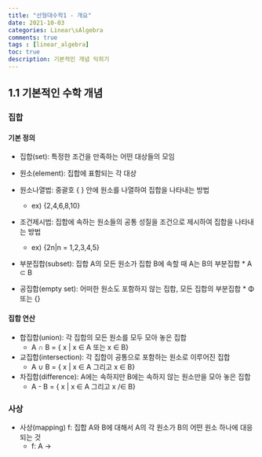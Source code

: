 ```yaml
---
title: "선형대수학1 - 개요"
date: 2021-10-03
categories: Linear\sAlgebra
comments: true
tags : [linear_algebra]
toc: true
description: 기본적인 개념 익히기
---
```


## 1.1 기본적인 수학 개념
### 집합
#### 기본 정의
* 집합(set): 특정한 조건을 만족하는 어떤 대상들의 모임
* 원소(element): 집합에 표함되는 각 대상
* 원소나열법: 중괄호 { } 안에 원소를 나열하여 집합을 나타내는 방법
    * ex) {2,4,6,8,10}
* 조건제시법: 집합에 속하는 원소들의 공통 성질을 조건으로 제시하여 집합을 나타내는 방법
    * ex) {2n|n = 1,2,3,4,5}

* 부분집합(subset): 집합 A의 모든 원소가 집합 B에 속할 때 A는 B의 부분집합
      * A ⊂ B
* 공집합(empty set): 어떠한 원소도 포함하지 않는 집합, 모든 집합의 부분집합
      * Φ 또는 {}

#### 집합 연산
* 합집합(union): 각 집합의 모든 원소를 모두 모아 놓은 집합
   * A ∩ B = { x | x ∈ A 또는 x ∈ B}
* 교집합(intersection): 각 집합이 공통으로 포함하는 원소로 이루어진 집합
   * A ∪ B = { x | x ∈ A 그리고 x ∈ B}
* 차집합(difference): A에는 속하지만 B에는 속하지 않는 원소만을 모아 놓은 집합
   * A - B = { x | x ∈ A 그리고 x /∈ B}


### 사상
* 사상(mapping) f: 집합 A와 B에 대해서 A의 각 원소가 B의 어떤 원소 하나에 대응되는 것
   * f: A → 
